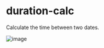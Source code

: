 # duration-calc


Calculate the time between two dates.

![image](https://github.com/user-attachments/assets/77b4e517-7275-49ea-b635-ba88ec708b14)
